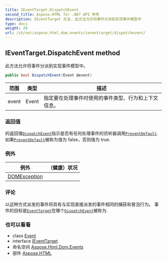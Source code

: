 ```yaml
---
title: IEventTarget.DispatchEvent
second_title: Aspose.HTML for .NET API 参考
description: IEventTarget 方法. 此方法允许将事件分派到实现事件模型中
type: docs
weight: 20
url: /zh/net/aspose.html.dom.events/ieventtarget/dispatchevent/
---
```

## IEventTarget.DispatchEvent method

此方法允许将事件分派到实现事件模型中。

```csharp
public bool DispatchEvent(Event @event)
```

| 范围 | 类型 | 描述 |
| --- | --- | --- |
| event | Event | 指定要在处理事件时使用的事件类型、行为和上下文信息。 |

### 返回值

的返回值[`DispatchEvent`](../../../aspose.html.dom/eventtarget/dispatchevent/)指示是否有任何处理事件的侦听器调用[`PreventDefault`](../../event/preventdefault/). 如果[`PreventDefault`](../../event/preventdefault/)被称为值为 false，否则值为 true.

### 例外

| 例外 | （健康）状况 |
| --- | --- |
| [DOMException](../../../aspose.html.dom/domexception/) |  |

### 评论

以这种方式派发的事件将具有与实现直接派发的事件相同的捕获和冒泡行为。 事件的目标是[`EventTarget`](../../../aspose.html.dom/eventtarget/)在哪个[`DispatchEvent`](../../../aspose.html.dom/eventtarget/dispatchevent/)被称为.

### 也可以看看

* class [Event](../../event/)
* interface [IEventTarget](../)
* 命名空间 [Aspose.Html.Dom.Events](../../ieventtarget/)
* 部件 [Aspose.HTML](../../../)


